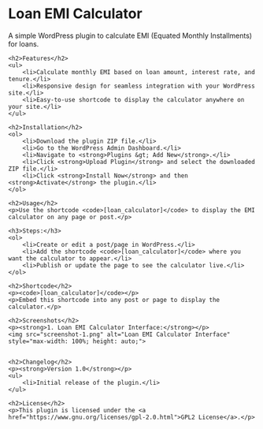 <!DOCTYPE html>
<html>
<head>
    <title>Loan EMI Calculator Plugin</title>
</head>
<body>
    <h1>Loan EMI Calculator</h1>
    <p>A simple WordPress plugin to calculate EMI (Equated Monthly Installments) for loans.</p>

    <h2>Features</h2>
    <ul>
        <li>Calculate monthly EMI based on loan amount, interest rate, and tenure.</li>
        <li>Responsive design for seamless integration with your WordPress site.</li>
        <li>Easy-to-use shortcode to display the calculator anywhere on your site.</li>
    </ul>

    <h2>Installation</h2>
    <ol>
        <li>Download the plugin ZIP file.</li>
        <li>Go to the WordPress Admin Dashboard.</li>
        <li>Navigate to <strong>Plugins &gt; Add New</strong>.</li>
        <li>Click <strong>Upload Plugin</strong> and select the downloaded ZIP file.</li>
        <li>Click <strong>Install Now</strong> and then <strong>Activate</strong> the plugin.</li>
    </ol>

    <h2>Usage</h2>
    <p>Use the shortcode <code>[loan_calculator]</code> to display the EMI calculator on any page or post.</p>

    <h3>Steps:</h3>
    <ol>
        <li>Create or edit a post/page in WordPress.</li>
        <li>Add the shortcode <code>[loan_calculator]</code> where you want the calculator to appear.</li>
        <li>Publish or update the page to see the calculator live.</li>
    </ol>

    <h2>Shortcode</h2>
    <p><code>[loan_calculator]</code></p>
    <p>Embed this shortcode into any post or page to display the calculator.</p>

    <h2>Screenshots</h2>
    <p><strong>1. Loan EMI Calculator Interface:</strong></p>
    <img src="screenshot-1.png" alt="Loan EMI Calculator Interface" style="max-width: 100%; height: auto;">


    <h2>Changelog</h2>
    <p><strong>Version 1.0</strong></p>
    <ul>
        <li>Initial release of the plugin.</li>
    </ul>

    <h2>License</h2>
    <p>This plugin is licensed under the <a href="https://www.gnu.org/licenses/gpl-2.0.html">GPL2 License</a>.</p>

</body>
</html>